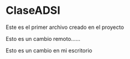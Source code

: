 # ClaseADSI

Este es el primer archivo creado en el proyecto

Esto es un cambio remoto......

Esto es un cambio en mi escritorio